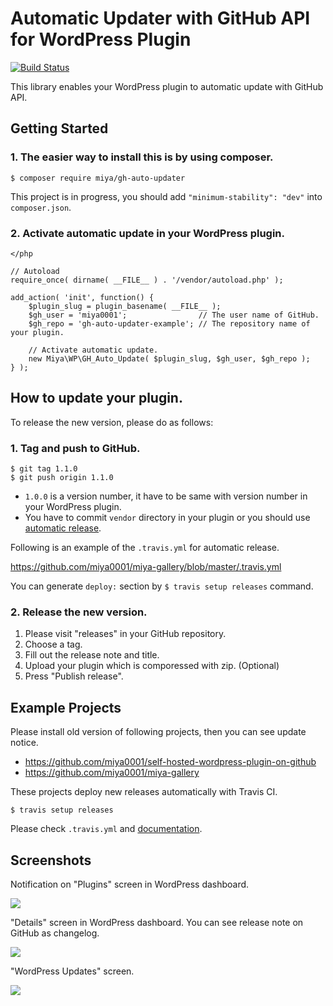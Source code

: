 # Automatic Updater with GitHub API for WordPress Plugin

[![Build Status](https://travis-ci.org/miya0001/gh-auto-updater.svg?branch=master)](https://travis-ci.org/miya0001/gh-auto-updater)

This library enables your WordPress plugin to automatic update with GitHub API.

## Getting Started

### 1. The easier way to install this is by using composer.

```
$ composer require miya/gh-auto-updater
```

This project is in progress, you should add `"minimum-stability": "dev"` into `composer.json`.

### 2. Activate automatic update in your WordPress plugin.

```
</php

// Autoload
require_once( dirname( __FILE__ ) . '/vendor/autoload.php' );

add_action( 'init', function() {
	$plugin_slug = plugin_basename( __FILE__ );
	$gh_user = 'miya0001';                // The user name of GitHub.
	$gh_repo = 'gh-auto-updater-example'; // The repository name of your plugin.

	// Activate automatic update.
	new Miya\WP\GH_Auto_Update( $plugin_slug, $gh_user, $gh_repo );
} );
```

## How to update your plugin.

To release the new version, please do as follows:

### 1. Tag and push to GitHub.

```
$ git tag 1.1.0
$ git push origin 1.1.0
```

* `1.0.0` is a version number, it have to be same with version number in your WordPress plugin.
* You have to commit `vendor` directory in your plugin or you should use [automatic release](https://docs.travis-ci.com/user/deployment/releases/).

Following is an example of the `.travis.yml` for automatic release.

https://github.com/miya0001/miya-gallery/blob/master/.travis.yml

You can generate `deploy:` section by `$ travis setup releases` command.

### 2. Release the new version.

1. Please visit "releases" in your GitHub repository.
2. Choose a tag.
3. Fill out the release note and title.
4. Upload your plugin which is comporessed with zip. (Optional)
5. Press "Publish release".

## Example Projects

Please install old version of following projects, then you can see update notice.

* https://github.com/miya0001/self-hosted-wordpress-plugin-on-github
* https://github.com/miya0001/miya-gallery

These projects deploy new releases automatically with Travis CI.

```
$ travis setup releases
```

Please check `.travis.yml` and [documentation](https://docs.travis-ci.com/user/deployment/releases/).

## Screenshots

Notification on "Plugins" screen in WordPress dashboard.

![](https://www.evernote.com/l/ABWSJIw142RMkpfNrYPVpqlRYGSwTvX4QDAB/image.png)

"Details" screen in WordPress dashboard. You can see release note on GitHub as changelog.

![](https://www.evernote.com/l/ABVxHaSGVRJJR7mi0ooGSXc-v-DPIPLcyJIB/image.png)

"WordPress Updates" screen.

![](https://www.evernote.com/l/ABV7s-EVtNJOF5JDVxi-rkwShYRtGhs2wlgB/image.png)
